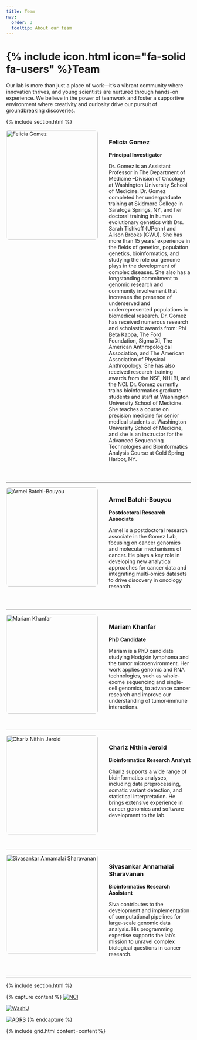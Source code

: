 ```yaml
---
title: Team
nav:
  order: 3
  tooltip: About our team
---
```


# {% include icon.html icon="fa-solid fa-users" %}Team

Our lab is more than just a place of work—it’s a vibrant community where innovation thrives, and young scientists are nurtured through hands-on experience. We believe in the power of teamwork and foster a supportive environment where creativity and curiosity drive our pursuit of groundbreaking discoveries.

{% include section.html %}

<!-- Felicia Gomez -->
<div style="display: flex; flex-direction: row; align-items: flex-start; gap: 30px; margin-bottom: 40px;">
  <div style="flex-shrink: 0;">
    <img src="{{ site.baseurl }}/images/team/FG.jpg" alt="Felicia Gomez" style="width: 250px; height: 300px; object-fit: cover; border-radius: 8px;">
  </div>
  <div style="max-width: 700px;">
    <h3>Felicia Gomez</h3>
    <p><strong>Principal Investigator</strong></p>
    <p>Dr. Gomez is an Assistant Professor in The Department of Medicine –Division of Oncology at Washington University School of Medicine. Dr. Gomez completed her undergraduate training at Skidmore College in Saratoga Springs, NY, and her doctoral training in human evolutionary genetics with Drs. Sarah Tishkoff (UPenn) and Alison Brooks (GWU). She has more than 15 years’ experience in the fields of genetics, population genetics, bioinformatics, and studying the role our genome plays in the development of complex diseases. She also has a longstanding commitment to genomic research and community involvement that increases the presence of underserved and underrepresented populations in biomedical research. Dr. Gomez has received numerous research and scholastic awards from: Phi Beta Kappa, The Ford Foundation, Sigma Xi, The American Anthropological Association, and The American Association of Physical Anthropology. She has also received research-training awards from the NSF, NHLBI, and the NCI. Dr. Gomez currently trains bioinformatics graduate students and staff at Washington University School of Medicine.  She teaches a course on precision medicine for senior medical students at Washington University School of Medicine, and she is an instructor for the Advanced Sequencing Technologies and Bioinformatics Analysis Course at Cold Spring Harbor, NY.</p>
    <div style="margin-top: 10px;">
      <a href="https://profiles.wustl.edu/en/persons/felicia-gomez" target="_blank" title="Website">
        <i class="fa-solid fa-globe" style="font-size: 20px; margin-right: 10px;"></i>
      </a>
      <a href="mailto:fgomez@wustl.edu" title="Email">
        <i class="fa-solid fa-envelope" style="font-size: 20px; margin-right: 10px;"></i>
      </a>
      <a href="https://orcid.org/0000-0003-4884-7510" target="_blank" title="ORCID">
        <i class="fa-brands fa-orcid" style="font-size: 20px;"></i>
      </a>
    </div>
  </div>
</div>
<hr>

<!-- Armel Batchi-Bouyou -->
<div style="display: flex; flex-direction: row; align-items: flex-start; gap: 30px; margin-bottom: 40px;">
  <div style="flex-shrink: 0;">
    <img src="{{ site.baseurl }}/images/team/Batchi_Armel.jpg" alt="Armel Batchi-Bouyou" style="width: 250px; height: 270px; object-fit: cover; border-radius: 8px;">
  </div>
  <div style="max-width: 700px;">
    <h3>Armel Batchi-Bouyou</h3>
    <p><strong>Postdoctoral Research Associate</strong></p>
    <p>Armel is a postdoctoral research associate in the Gomez Lab, focusing on cancer genomics and molecular mechanisms of cancer. He plays a key role in developing new analytical approaches for cancer data and integrating multi-omics datasets to drive discovery in oncology research.</p>
    <div style="margin-top: 10px;">
      <a href="https://www.linkedin.com/in/armel-batchi-bouyou/" target="_blank" title="LinkedIn">
        <i class="fa-brands fa-linkedin" style="font-size: 20px; margin-right: 10px;"></i>
      </a>
      <a href="https://scholar.google.com/citations?user=ZNnklUsAAAAJ&hl=en" target="_blank" title="Google Scholar">
        <i class="fa-brands fa-google" style="font-size: 20px;"></i>
      </a>
    </div>
  </div>
</div>
<hr>

<!-- Mariam Khanfar -->
<div style="display: flex; flex-direction: row; align-items: flex-start; gap: 30px; margin-bottom: 40px;">
  <div style="flex-shrink: 0;">
    <img src="{{ site.baseurl }}/images/team/MKhanfar_HSG.jpg" alt="Mariam Khanfar" style="width: 250px; height: 270px; object-fit: cover; border-radius: 8px;">
  </div>
  <div style="max-width: 700px;">
    <h3>Mariam Khanfar</h3>
    <p><strong>PhD Candidate</strong></p>
    <p>Mariam is a PhD candidate studying Hodgkin lymphoma and the tumor microenvironment. Her work applies genomic and RNA technologies, such as whole-exome sequencing and single-cell genomics, to advance cancer research and improve our understanding of tumor-immune interactions.</p>
    <div style="margin-top: 10px;">
      <a href="https://www.linkedin.com/in/mariam-khanfar/" target="_blank" title="LinkedIn">
        <i class="fa-brands fa-linkedin" style="font-size: 20px; margin-right: 10px;"></i>
      </a>
      <a href="https://scholar.google.com/citations?user=TW5qdkQAAAAJ&hl=en" target="_blank" title="Google Scholar">
        <i class="fa-brands fa-google" style="font-size: 20px;"></i>
      </a>
    </div>
  </div>
</div>
<hr>

<!-- Charlz Nithin Jerold -->
<div style="display: flex; flex-direction: row; align-items: flex-start; gap: 30px; margin-bottom: 40px;">
  <div style="flex-shrink: 0;">
    <img src="{{ site.baseurl }}/images/team/Charlz.jpeg" alt="Charlz Nithin Jerold" style="width: 250px; height: 270px; object-fit: cover; border-radius: 8px;">
  </div>
  <div style="max-width: 700px;">
    <h3>Charlz Nithin Jerold</h3>
    <p><strong>Bioinformatics Research Analyst</strong></p>
    <p>Charlz supports a wide range of bioinformatics analyses, including data preprocessing, somatic variant detection, and statistical interpretation. He brings extensive experience in cancer genomics and software development to the lab.</p>
    <div style="margin-top: 10px;">
      <a href="https://www.linkedin.com/in/charlz-nithin/" target="_blank" title="LinkedIn">
        <i class="fa-brands fa-linkedin" style="font-size: 20px; margin-right: 10px;"></i>
      </a>
      <a href="https://scholar.google.com/citations?user=qU4svkkAAAAJ" target="_blank" title="Google Scholar">
        <i class="fa-brands fa-google" style="font-size: 20px;"></i>
      </a>
    </div>
  </div>
</div>
<hr>

<!-- Sivasankar Annamalai Sharavanan -->
<div style="display: flex; flex-direction: row; align-items: flex-start; gap: 30px; margin-bottom: 40px;">
  <div style="flex-shrink: 0;">
    <img src="{{ site.baseurl }}/images/team/Siva.jpg" alt="Sivasankar Annamalai Sharavanan" style="width: 250px; height: 270px; object-fit: cover; border-radius: 8px;">
  </div>
  <div style="max-width: 700px;">
    <h3>Sivasankar Annamalai Sharavanan</h3>
    <p><strong>Bioinformatics Research Assistant</strong></p>
    <p>Siva contributes to the development and implementation of computational pipelines for large-scale genomic data analysis. His programming expertise supports the lab’s mission to unravel complex biological questions in cancer research.</p>
    <div style="margin-top: 10px;">
      <a href="mailto:sivasankar@wustl.edu" title="Email">
        <i class="fa-solid fa-envelope" style="font-size: 20px;"></i>
      </a>
    </div>
  </div>
</div>
<hr>

{% include section.html %}

{% capture content %}
[![NCI](https://feliciagomezlab.github.io/Gomez-Lab.github.io/images/funding/nci-logo.png)](https://www.cancer.gov/)

[![WashU](https://feliciagomezlab.github.io/Gomez-Lab.github.io/images/funding/Washu_medicine.png)](https://medicine.wustl.edu/)

[![AGRS](https://feliciagomezlab.github.io/Gomez-Lab.github.io/images/funding/ACS-1.png)](https://www.americanresearchgrants.org/)
{% endcapture %}

{% include grid.html content=content %}
